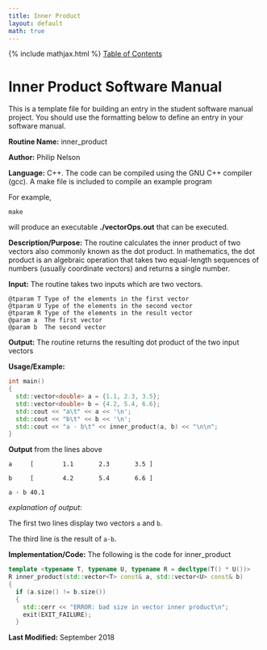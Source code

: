 ```yaml
---
title: Inner Product
layout: default
math: true
---
```

{% include mathjax.html %}
<a href="https://philipnelson5.github.io/math4610/SoftwareManual"> Table of Contents </a>
# Inner Product Software Manual
This is a template file for building an entry in the student software manual project. You should use the formatting below to
define an entry in your software manual.

**Routine Name:** inner_product

**Author:** Philip Nelson

**Language:** C++. The code can be compiled using the GNU C++ compiler (gcc). A make file is included to compile an example program

For example,

```
make
```

will produce an executable **./vectorOps.out** that can be executed.

**Description/Purpose:** The routine calculates the inner product of two vectors also commonly known as the dot product. In mathematics, the dot product is an algebraic operation that takes two equal-length sequences of numbers (usually coordinate vectors) and returns a single number.

**Input:** The routine takes two inputs which are two vectors.

```
@tparam T Type of the elements in the first vector
@tparam U Type of the elements in the second vector
@tparam R Type of the elements in the result vector
@param a  The first vector
@param b  The second vector
```

**Output:** The routine returns the resulting dot product of the two input vectors

**Usage/Example:**

``` cpp
int main()
{
  std::vector<double> a = {1.1, 2.3, 3.5};
  std::vector<double> b = {4.2, 5.4, 6.6};
  std::cout << "a\t" << a << '\n';
  std::cout << "b\t" << b << '\n';
  std::cout << "a · b\t" << inner_product(a, b) << "\n\n";
}
```

**Output** from the lines above
```
a     [        1.1       2.3       3.5 ]

b     [        4.2       5.4       6.6 ]

a · b 40.1
```

_explanation of output_:

The first two lines display two vectors `a` and `b`.

The third line is the result of `a·b`.

**Implementation/Code:** The following is the code for inner_product

``` cpp
template <typename T, typename U, typename R = decltype(T() * U())>
R inner_product(std::vector<T> const& a, std::vector<U> const& b)
{
  if (a.size() != b.size())
  {
    std::cerr << "ERROR: bad size in vector inner product\n";
    exit(EXIT_FAILURE);
  }
```

**Last Modified:** September 2018
